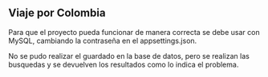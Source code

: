 

## Viaje por Colombia

Para que el proyecto pueda funcionar de manera correcta se debe usar con MySQL, cambiando la contraseña en el appsettings.json.

No se pudo realizar el guardado en la base de datos, pero se realizan las busquedas y se devuelven los resultados como lo indica el problema.